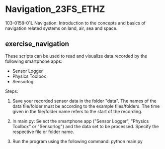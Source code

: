# Navigation_23FS_ETHZ
103-0158-01L Navigation: Introduction to the concepts and basics of navigation related systems on land, air, sea and space.

## exercise_navigation

These scripts can be used to read and visualize data recorded by the following smartphone apps:

- Sensor Logger
- Physics Toolbox
- Sensorlog

Steps:

1) Save your recorded sensor data in the folder "data". The names of the data file/folder must be according to the example files/folders. The time given in the file/folder name refers to the start of the recording. 

2) In main.py: Select the smartphone app ("Sensor Logger", "Physics Toolbox" or "Sensorlog") and the data set to be processed. Specify the respective file or folder name. 

3) Run the program using the following command: python main.py
